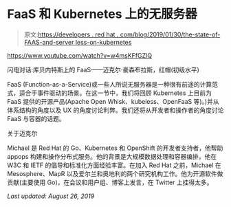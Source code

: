 # FaaS 和 Kubernetes 上的无服务器

> 原文:[https://developers . red hat . com/blog/2019/01/30/the-state-of-FAAS-and-server less-on-kubernetes](https://developers.redhat.com/blog/2019/01/30/the-state-of-faas-and-serverless-on-kubernetes)

https://www.youtube.com/watch?v=w4msKFfGZlQ

闪电对话:库贝内特斯上的 FaaS——迈克尔·豪森布拉斯，红帽(初级水平)

FaaS (Function-as-a-Service)或一些人所说无服务器是一种很有前途的计算范式，适合于事件驱动的场景。在这一节中，我们将回顾 Kubernetes 上目前为 FaaS 提供的开源产品(Apache Open Whisk、kubeless、OpenFaaS 等)。)并从体系结构的角度以及 UX 的角度讨论利弊。我们还将从开发者和操作者的角度讨论 FaaS 与容器的话题。

关于迈克尔

Michael 是 Red Hat 的 Go、Kubernetes 和 OpenShift 的开发者支持者，他帮助 appops 构建和操作分布式服务。他的背景是大规模数据处理和容器编排，他在 W3C 和 IETF 的倡导和标准化方面经验丰富。在加入 Red Hat 之前，Michael 在 Mesosphere、MapR 以及爱尔兰和奥地利的两个研究机构工作。他为开源软件做贡献(主要使用 Go)，在会议和用户组、博客上发言，在 Twitter 上挂得太多。

*Last updated: August 26, 2019*